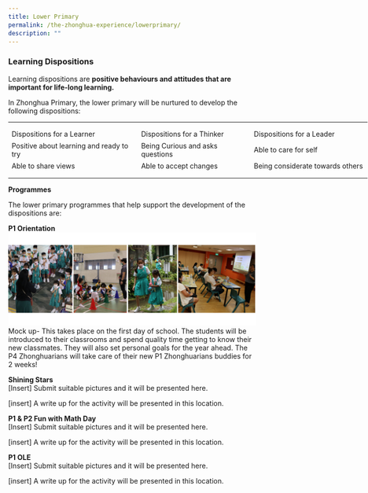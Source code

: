 ```yaml
---
title: Lower Primary
permalink: /the-zhonghua-experience/lowerprimary/
description: ""
---
```

### **Learning Dispositions**
Learning dispositions are&nbsp;**positive behaviours and attitudes that are important for life-long learning.**

In Zhonghua Primary, the lower primary will be nurtured to develop the following dispositions:

<table style="border-collapse:
 collapse;width:548pt" width="730" cellspacing="0" cellpadding="0" border="0"><colgroup><col style="mso-width-source:userset;mso-width-alt:9691;width:199pt" width="265"> <col style="mso-width-source:userset;mso-width-alt:8338;width:171pt" width="228"> <col style="mso-width-source:userset;mso-width-alt:8667;width:178pt" width="237"></colgroup><tbody><tr style="mso-height-source:userset;height:5.25pt" height="7"><td style="height:5.25pt;width:199pt" width="265" height="7"></td><td style="width:171pt" width="228"></td><td style="width:178pt" width="237"></td></tr><tr style="height:15.0pt" height="20"><td style="height:15.0pt" class="xl63" height="20"><div style="box-sizing: inherit;font-variant-ligatures: normal;font-variant-caps: normal;
  orphans: 2;text-align:start;widows: 2;-webkit-text-stroke-width: 0px;
  text-decoration-thickness: initial;text-decoration-style: initial;text-decoration-color: initial">Dispositions for a Learner</div></td><td style="box-sizing: inherit" class="xl63">Dispositions for a Thinker</td><td style="box-sizing: inherit" class="xl63">Dispositions for a Leader</td></tr><tr style="height:15.0pt" height="20"><td style="height:15.0pt" height="20"><div style="box-sizing: inherit;font-variant-ligatures: normal;font-variant-caps: normal;
  orphans: 2;text-align:start;widows: 2;-webkit-text-stroke-width: 0px;
  text-decoration-thickness: initial;text-decoration-style: initial;text-decoration-color: initial">Positive about learning and ready to try</div></td><td style="box-sizing: inherit;border-image: initial">Being Curious and asks questions</td><td style="box-sizing: inherit;border-image: initial">Able to care for self</td></tr><tr style="height:15.0pt;box-sizing: inherit" height="20"><td style="height:15.0pt;box-sizing: inherit" height="20">Able to share views</td><td style="box-sizing: inherit">Able to accept changes</td><td style="box-sizing: inherit">Being considerate towards others</td></tr><tr style="mso-height-source:userset;height:4.5pt" height="6"><td style="height:4.5pt" height="6"></td><td></td><td></td></tr></tbody></table>
	
**Programmes**

The lower primary programmes that help support the development of the dispositions are:

**P1 Orientation** 
![](/images/Lower%20Primary%20Experience/p1-2%20orientation%202023.png)
Mock up- This takes place on the first day of school. The students will be introduced to their classrooms and spend quality time getting to know their new classmates. They will also set personal goals for the year ahead. The P4 Zhonghuarians will take care of their new P1 Zhonghuarians buddies for 2 weeks! 

**Shining Stars**
<br>[Insert] Submit suitable pictures and it will be presented here.

[insert] A write up for the activity will be presented in this location.

**P1 &amp; P2 Fun with Math Day**
<br>[Insert] Submit suitable pictures and it will be presented here.

[insert] A write up for the activity will be presented in this location.

**P1 OLE**
<br>[Insert] Submit suitable pictures and it will be presented here.

[insert] A write up for the activity will be presented in this location.